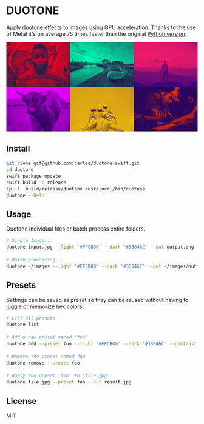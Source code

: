 # DUOTONE

Apply [duotone](https://en.wikipedia.org/wiki/Duotone) effects to images using GPU acceleration. Thanks to the use of Metal it's on average 75 times faster than the original [Python version](https://github.com/carloe/duotone-py).

![Sample](sample.png)

## Install

```bash
git clone git@github.com:carloe/duotone-swift.git
cd duotone
swift package update
swift build -c release
cp -f .build/release/duotone /usr/local/bin/duotone
duotone --help
```

## Usage

Duotone individual files or batch process entire folders.

```bash
# Single Image...
duotone input.jpg --light '#FFCB00' --dark '#38046C' --out output.png

# Batch processing...
duotone ~/images --light '#FFCB00' --dark '#38046C' --out ~/images/out
```

## Presets

Settings can be saved as preset so they can be reused without having to juggle or memorize hex colors.

```bash
# List all presets
duotone list

# Add a new preset named 'foo'
duotone add --preset foo --light '#FFCB00' --dark '#38046C' --contrast 0.5 --blend 0.5

# Remove the preset named foo
duotone remove --preset foo

# Apply the preset 'foo' to 'file.jpg'
duotone file.jpg --preset foo --out result.jpg
```

## License

MIT
